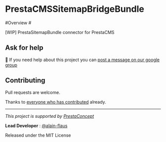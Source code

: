 PrestaCMSSitemapBridgeBundle
============================

<!-- [![Build Status](https://secure.travis-ci.org/prestaconcept/PrestaCMSSitemapBridgeBundle.png?branch=master)](http://travis-ci.org/prestaconcept/PrestaCMSSitemapBridgeBundle)
[![Scrutinizer Quality Score](https://scrutinizer-ci.com/g/prestaconcept/PrestaCMSSitemapBridgeBundle/badges/quality-score.png?s=a5721c174fead4cb642be18f44965d15d024333c)](https://scrutinizer-ci.com/g/prestaconcept/PrestaCMSSitemapBridgeBundle/)
[![Latest Stable Version](https://poser.pugx.org/presta/cms-sitemap-bridge-bundle/v/stable.png)](https://packagist.org/packages/presta/cms-sitemap-bridge-bundle)
[![Total Downloads](https://poser.pugx.org/presta/cms-sitemap-bridge-bundle/downloads.png)](https://packagist.org/packages/presta/cms-sitemap-bridge-bundle) -->

#Overview #

[WIP] PrestaSitemapBundle connector for PrestaCMS




## Ask for help ##

:speech_balloon: If you need help about this project you can [post a message on our google group][3]

## Contributing

Pull requests are welcome.


Thanks to
[everyone who has contributed](https://github.com/prestaconcept/PrestaCMSSitemapBridgeBundle/graphs/contributors) already.

---

*This project is supported by [PrestaConcept](http://www.prestaconcept.net)*

**Lead Developer** : [@alain-flaus](https://github.com/alain-flaus)

Released under the MIT License

[3]: https://groups.google.com/forum/?hl=fr&fromgroups#!forum/prestacms-devs
